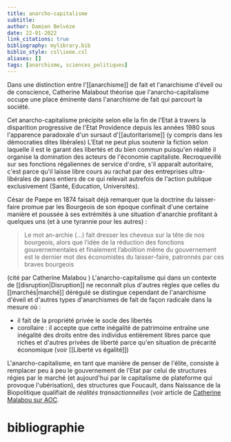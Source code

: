 ```yaml
---
title: anarcho-capitalisme
subtitle:
author: Damien Belvèze
date: 22-01-2022
link_citations: true
bibliography: mylibrary.bib
biblio_style: csl\ieee.csl
aliases: []
tags: [anarchisme, sciences_politiques]
---
```


Dans une distinction entre l'[[anarchisme]] de fait et l'anarchisme d'éveil ou de conscience, Catherine Malabout théorise que l'anarcho-capitalisme occupe une place éminente dans l'anarchisme de fait qui parcourt la société. 

Cet anarcho-capitalisme précipite selon elle la fin de l'Etat à travers la disparition progressive de l'Etat Providence depuis les années 1980 sous l'apparence paradoxale d'un sursaut d'[[autoritarisme]] (y compris dans les démocraties dites libérales)
L'Etat ne peut plus soutenir la fiction selon laquelle il est le garant des libertés et du bien commun puisqu'en réalité il organise la domination des acteurs de l'économie capitaliste. Recroquevillé sur ses fonctions régaliennes de service d'ordre, s'il apparaît autoritaire, c'est parce qu'il laisse libre cours au rachat par des entreprises ultra-libérales de pans entiers de ce qui relevait autrefois de l'action publique exclusivement (Santé, Education, Universités). 

César de Paepe en 1874 faisait déjà remarquer que la doctrine du laisser-faire promue par les Bourgeois de son époque confinait d'une certaine manière et poussée à ses extrémités à une situation d'anarchie profitant à quelques uns (et à une tyrannie pour les autres) : 

>Le mot an-archie (…) fait dresser les cheveux sur la tête de nos bourgeois, alors que l’idée de la réduction des fonctions gouvernementales et finalement l’abolition même du gouvernement est le dernier mot des économistes du laisser-faire, patronnés par ces braves bourgeois
 
(cité par Catherine Malabou )
L'anarcho-capitalisme qui dans un contexte de [[disruption|Disruption]] ne reconnaît plus d'autres règles que celles du [[marchés|marché]] dérégulé se distingue cependant de l'anarchisme d'éveil et d'autres types d'anarchismes de fait de façon radicale dans la mesure où : 
- il fait de la propriété privée le socle des libertés
- corollaire : il accepte que cette inégalité de patrimoine entraîne une inégalité des droits entre des individus entièrement libres parce que riches et d'autres privées de liberté parce qu'en situation de précarité économique (voir [[Liberté vs égalité]])

L'anarcho-capitalisme, en tant que manière de penser de l'élite, consiste à remplacer peu à peu le gouvernement de l'Etat par celui de structures régies par le marché (et aujourd'hui par le capitalisme de plateforme qui provoque l'ubérisation), des structures que Foucault, dans Naissance de la Biopolitique qualifiait de *réalités transactionnelles* (voir article de [Catherine Malabou sur AOC](https://aoc.media/opinion/2022/01/20/la-voie-anarchiste-est-la-seule-qui-reste-encore-ouverte/). 




# bibliographie

